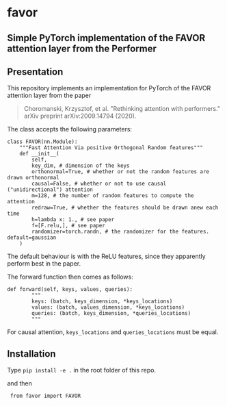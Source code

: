 # favor
## Simple PyTorch implementation of the FAVOR attention layer from the Performer

## Presentation

This repository implements an implementation for PyTorch of the FAVOR attention layer from the paper
> Choromanski, Krzysztof, et al. "Rethinking attention with performers." arXiv preprint arXiv:2009.14794 (2020).


The class accepts the following parameters:
```
class FAVOR(nn.Module):
    """Fast Attention Via positive Orthogonal Random features"""
    def __init__(
        self,
        key_dim, # dimension of the keys
        orthonormal=True, # whether or not the random features are drawn orthonormal
        causal=False, # whether or not to use causal ("unidirectional") attention
        m=128, # the number of random features to compute the attention
        redraw=True, # whether the features should be drawn anew each time
        h=lambda x: 1., # see paper
        f=[F.relu,], # see paper
        randomizer=torch.randn, # the randomizer for the features. default=gaussian
    )
```

The default behaviour is with the ReLU features, since they apparently perform best in the paper.

The forward function then comes as follows:

```
def forward(self, keys, values, queries):
        """
        keys: (batch, keys_dimension, *keys_locations)
        values: (batch, values_dimension, *keys_locations)
        queries: (batch, keys_dimension, *queries_locations)
        """
```

For causal attention, `keys_locations` and `queries_locations` must be equal.

## Installation

Type `pip install -e .` in the root folder of this repo.

and then
```
 from favor import FAVOR
```
